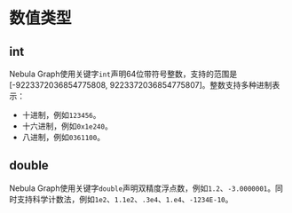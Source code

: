 # 数值类型

## int

Nebula Graph使用关键字`int`声明64位带符号整数，支持的范围是[-9223372036854775808, 9223372036854775807]。整数支持多种进制表示：

- 十进制，例如`123456`。
- 十六进制，例如`0x1e240`。
- 八进制，例如`0361100`。

## double

Nebula Graph使用关键字`double`声明双精度浮点数，例如`1.2`、`-3.0000001`。同时支持科学计数法，例如`1e2`、`1.1e2`、`.3e4`、`1.e4`、`-1234E-10`。

